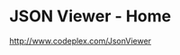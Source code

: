 <!--
id: 193903540
link: http://kevinisom.info/post/193903540/json-viewer-home
slug: json-viewer-home
date: Tue Sep 22 2009 16:54:37 GMT+1200 (NZST)
raw: {"blog_name":"kevinisom","id":193903540,"post_url":"http://kevinisom.info/post/193903540/json-viewer-home","slug":"json-viewer-home","type":"link","date":"2009-09-22 04:54:37 GMT","timestamp":1253595277,"state":"published","format":"html","reblog_key":"LkLgwp4J","tags":[],"short_url":"http://tmblr.co/Zw68YyBZhkq","highlighted":[],"feed_item":"http://www.codeplex.com/JsonViewer","from_feed_id":"650234","note_count":0,"title":"JSON Viewer - Home","url":"http://www.codeplex.com/JsonViewer","description":""}
publish: 2009-09-022
tags: 
title: JSON Viewer - Home
-->


JSON Viewer - Home
==================

<http://www.codeplex.com/JsonViewer>

